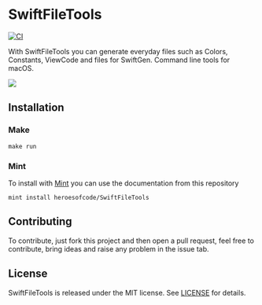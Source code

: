 # SwiftFileTools

[![CI](https://github.com/heroesofcode/SwiftFileTools/actions/workflows/CI.yml/badge.svg)](https://github.com/heroesofcode/SwiftFileTools/actions/workflows/CI.yml)

With SwiftFileTools you can generate everyday files such as Colors, Constants, ViewCode and files for SwiftGen. Command line tools for macOS.

<img src="https://github.com/heroesofcode/SwiftFileTools/blob/structure/adjust-project/assets/demo.png">

## Installation

### Make
```
make run
```

### Mint

To install with [Mint](https://github.com/yonaskolb/Mint) you can use the documentation from this repository

```
mint install heroesofcode/SwiftFileTools
```

## Contributing

To contribute, just fork this project and then open a pull request, feel free to contribute, bring ideas and raise any problem in the issue tab.

## License

SwiftFileTools is released under the MIT license. See [LICENSE](https://github.com/heroesofcode/SwiftFileTools/blob/main/LICENSE) for details.
